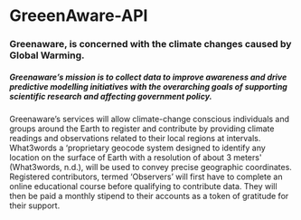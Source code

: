 # GreeenAware-API

### Greenaware, is concerned with the climate changes caused by Global Warming.  

##### Greenaware’s mission is to collect data to improve awareness and drive predictive modelling initiatives with the overarching goals of supporting scientific research and affecting government policy.

Greenaware’s services will allow climate-change conscious individuals and groups around the Earth to register 
and contribute by providing climate readings and observations related to their local regions at intervals. 
What3words a ‘proprietary geocode system designed to identify any location on the surface of Earth with a 
resolution of about 3 meters' (What3words, n.d.), will be used to convey precise geographic coordinates. 
Registered contributors, termed ‘Observers’ will first have to complete an online educational course before
qualifying to contribute data. They will then be paid a monthly stipend to their accounts as a token of gratitude 
for their support.  

